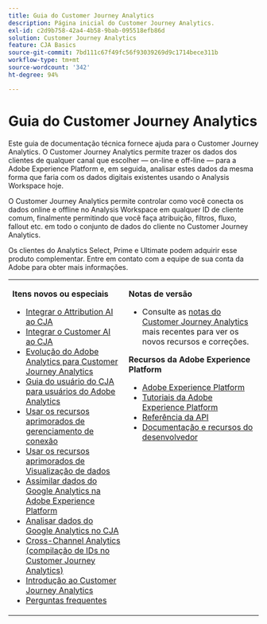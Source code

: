 ```yaml
---
title: Guia do Customer Journey Analytics
description: Página inicial do Customer Journey Analytics.
exl-id: c2d9b758-42a4-4b58-9bab-095518efb86d
solution: Customer Journey Analytics
feature: CJA Basics
source-git-commit: 7bd111c67f49fc56f93039269d9c1714bece311b
workflow-type: tm+mt
source-wordcount: '342'
ht-degree: 94%

---
```


# Guia do Customer Journey Analytics

Este guia de documentação técnica fornece ajuda para o Customer Journey Analytics. O Customer Journey Analytics permite trazer os dados dos clientes de qualquer canal que escolher — on-line e off-line — para a Adobe Experience Platform e, em seguida, analisar estes dados da mesma forma que faria com os dados digitais existentes usando o Analysis Workspace hoje.

O Customer Journey Analytics permite controlar como você conecta os dados online e offline no Analysis Workspace em qualquer ID de cliente comum, finalmente permitindo que você faça atribuição, filtros, fluxo, fallout etc. em todo o conjunto de dados do cliente no Customer Journey Analytics.

Os clientes do Analytics Select, Prime e Ultimate podem adquirir esse produto complementar. Entre em contato com a equipe de sua conta da Adobe para obter mais informações.

<table frame="none"> 
 <tbody> 
  <tr> 
   <td colname="col1" colsep="0" rowsep="0" valign="top"> <p class="head"> <b>Itens novos ou especiais</b> </p> <p> 
     <ul>
       <li><a href="https://experienceleague.adobe.com/docs/analytics-platform/using/integrations/attribution-ai.html?lang=en"> Integrar o Attribution AI ao CJA </a> </li>
      <li><a href="https://experienceleague.adobe.com/docs/analytics-platform/using/cja-usecases/marketing-channels.html?lang=pt-BR">Integrar o Customer AI ao CJA</a> </li>
      <li><a href="https://experienceleague.adobe.com/docs/analytics-platform/using/cja-overview/aa-to-cja.html?lang=pt-BR"> Evolução do Adobe Analytics para Customer Journey Analytics </a> </li>
      <li><a href="https://experienceleague.adobe.com/docs/analytics-platform/using/cja-overview/aa-to-cja-user.html?lang=pt-BR"> Guia do usuário do CJA para usuários do Adobe Analytics </a> </li>
     <li><a href="https://experienceleague.adobe.com/docs/analytics-platform/using/cja-connections/manage-connections.html?lang=pt-BR#connection-detail"> Usar os recursos aprimorados de gerenciamento de conexão </a> </li>
      <li><a href="https://experienceleague.adobe.com/docs/analytics-platform/using/cja-dataviews/data-views.html?lang=pt-BR#cja-dataviews"> Usar os recursos aprimorados de Visualização de dados </a> </li>
      <li><a href="https://experienceleague.adobe.com/docs/analytics-platform/using/cja-usecases/ga-to-cja.html?lang=pt-BR#cja-usecases"> Assimilar dados do Google Analytics na Adobe Experience Platform </a> </li>
      <li><a href="https://experienceleague.adobe.com/docs/analytics-platform/using/cja-usecases/ga-to-cja-reporting.html?lang=pt-BR#cja-usecases"> Analisar dados do Google Analytics no CJA </a> </li>
      <li><a href="https://experienceleague.adobe.com/docs/analytics-platform/using/cja-connections/cca/overview.html?lang=pt-BR#cja-connections"> Cross-Channel Analytics (compilação de IDs no Customer Journey Analytics) </a> </li>
      <li><a href="https://experienceleague.adobe.com/docs/analytics-platform/using/cja-overview/cja-getting-started.html?lang=pt-BR"> Introdução ao Customer Journey Analytics </a> </li> 
      <li><a href="https://experienceleague.adobe.com/docs/analytics-platform/using/cja-overview/cja-faq.html?lang=pt-BR"> Perguntas frequentes</a> </li> 
   <td colname="col2" valign="top"> <p class="head"><b>Notas de versão</b> </p> 
    <ul> 
     <li>Consulte as <a href="https://experienceleague.adobe.com/docs/analytics-platform/using/releases/latest.html?lang=pt-BR" format="https" scope="external">notas do Customer Journey Analytics</a> mais recentes para ver os novos recursos e correções. </li> 
    </ul> <p class="head"> <b>Recursos da Adobe Experience Platform</b> </p> 
    <ul> 
     <li><a href="https://www.adobe.com/br/experience-platform.html" format="http" scope="external"> Adobe Experience Platform</a> </li> 
     <li> <a href="https://experienceleague.adobe.com/docs/platform-learn/tutorials/overview.html?lang=pt-BR" format="https" scope="external"> Tutoriais da Adobe Experience Platform</a> </li> 
     <li><a href="https://www.adobe.io/apis/experienceplatform/home/api-reference.html" format="https" scope="external"> Referência da API</a> </li> 
     <li><a href="https://www.adobe.com/br/experience-platform/documentation-and-developer-resources.html" format="https" scope="external"> Documentação e recursos do desenvolvedor</a> </li> 
    </ul> </td> 
  </tr> 
 </tbody> 
</table>
